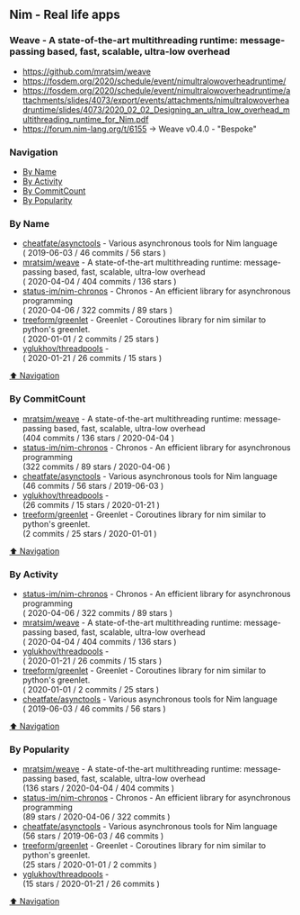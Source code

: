 ## Nim - Real life apps

### Weave - A state-of-the-art multithreading runtime: message-passing based, fast, scalable, ultra-low overhead
- https://github.com/mratsim/weave
- https://fosdem.org/2020/schedule/event/nimultralowoverheadruntime/
- https://fosdem.org/2020/schedule/event/nimultralowoverheadruntime/attachments/slides/4073/export/events/attachments/nimultralowoverheadruntime/slides/4073/2020_02_02_Designing_an_ultra_low_overhead_multithreading_runtime_for_Nim.pdf
- https://forum.nim-lang.org/t/6155 -> Weave v0.4.0 - "Bespoke"


### Navigation

- [By Name](#by-name)
- [By Activity](#by-activity)
- [By CommitCount](#by-commitcount)
- [By Popularity](#by-popularity)

### By Name
<!-- PROJECTS_LIST -->
- [cheatfate/asynctools](https://github.com/cheatfate/asynctools) - Various asynchronous tools for Nim language <br/> ( 2019-06-03 / 46 commits / 56 stars )
- [mratsim/weave](https://github.com/mratsim/weave) - A state-of-the-art multithreading runtime: message-passing based, fast, scalable, ultra-low overhead <br/> ( 2020-04-04 / 404 commits / 136 stars )
- [status-im/nim-chronos](https://github.com/status-im/nim-chronos) - Chronos - An efficient library for asynchronous programming <br/> ( 2020-04-06 / 322 commits / 89 stars )
- [treeform/greenlet](https://github.com/treeform/greenlet) - Greenlet - Coroutines library for nim similar to python's greenlet. <br/> ( 2020-01-01 / 2 commits / 25 stars )
- [yglukhov/threadpools](https://github.com/yglukhov/threadpools) -  <br/> ( 2020-01-21 / 26 commits / 15 stars )
<!-- /PROJECTS_LIST -->

[⬆ Navigation](#navigation)

### By CommitCount
<!-- COMMITCOUNT_LIST -->
- [mratsim/weave](https://github.com/mratsim/weave) - A state-of-the-art multithreading runtime: message-passing based, fast, scalable, ultra-low overhead <br/> (404 commits / 136 stars / 2020-04-04 )
- [status-im/nim-chronos](https://github.com/status-im/nim-chronos) - Chronos - An efficient library for asynchronous programming <br/> (322 commits / 89 stars / 2020-04-06 )
- [cheatfate/asynctools](https://github.com/cheatfate/asynctools) - Various asynchronous tools for Nim language <br/> (46 commits / 56 stars / 2019-06-03 )
- [yglukhov/threadpools](https://github.com/yglukhov/threadpools) -  <br/> (26 commits / 15 stars / 2020-01-21 )
- [treeform/greenlet](https://github.com/treeform/greenlet) - Greenlet - Coroutines library for nim similar to python's greenlet. <br/> (2 commits / 25 stars / 2020-01-01 )
<!-- /COMMITCOUNT_LIST -->
[⬆ Navigation](#navigation)

### By Activity
<!-- ACTIVITY_LIST -->
- [status-im/nim-chronos](https://github.com/status-im/nim-chronos) - Chronos - An efficient library for asynchronous programming <br/> ( 2020-04-06 / 322 commits / 89 stars )
- [mratsim/weave](https://github.com/mratsim/weave) - A state-of-the-art multithreading runtime: message-passing based, fast, scalable, ultra-low overhead <br/> ( 2020-04-04 / 404 commits / 136 stars )
- [yglukhov/threadpools](https://github.com/yglukhov/threadpools) -  <br/> ( 2020-01-21 / 26 commits / 15 stars )
- [treeform/greenlet](https://github.com/treeform/greenlet) - Greenlet - Coroutines library for nim similar to python's greenlet. <br/> ( 2020-01-01 / 2 commits / 25 stars )
- [cheatfate/asynctools](https://github.com/cheatfate/asynctools) - Various asynchronous tools for Nim language <br/> ( 2019-06-03 / 46 commits / 56 stars )
<!-- /ACTIVITY_LIST -->

[⬆ Navigation](#navigation)

### By Popularity
<!-- POPULARITY_LIST -->
- [mratsim/weave](https://github.com/mratsim/weave) - A state-of-the-art multithreading runtime: message-passing based, fast, scalable, ultra-low overhead <br/> (136 stars / 2020-04-04 / 404 commits )
- [status-im/nim-chronos](https://github.com/status-im/nim-chronos) - Chronos - An efficient library for asynchronous programming <br/> (89 stars / 2020-04-06 / 322 commits )
- [cheatfate/asynctools](https://github.com/cheatfate/asynctools) - Various asynchronous tools for Nim language <br/> (56 stars / 2019-06-03 / 46 commits )
- [treeform/greenlet](https://github.com/treeform/greenlet) - Greenlet - Coroutines library for nim similar to python's greenlet. <br/> (25 stars / 2020-01-01 / 2 commits )
- [yglukhov/threadpools](https://github.com/yglukhov/threadpools) -  <br/> (15 stars / 2020-01-21 / 26 commits )
<!-- /POPULARITY_LIST -->

[⬆ Navigation](#navigation)
